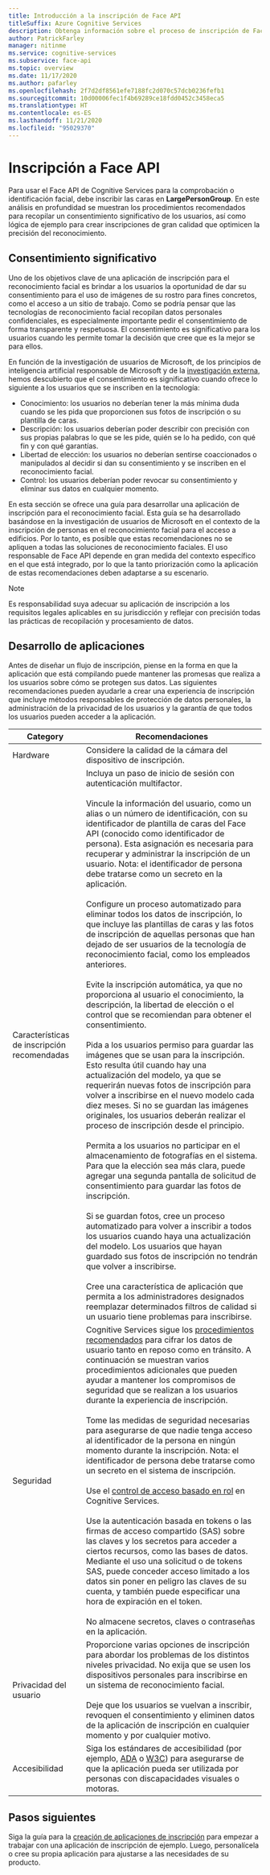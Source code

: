 ```yaml
---
title: Introducción a la inscripción de Face API
titleSuffix: Azure Cognitive Services
description: Obtenga información sobre el proceso de inscripción de Face para registrar usuarios en un servicio de reconocimiento de caras.
author: PatrickFarley
manager: nitinme
ms.service: cognitive-services
ms.subservice: face-api
ms.topic: overview
ms.date: 11/17/2020
ms.author: pafarley
ms.openlocfilehash: 2f7d2df8561efe7188fc2d070c57dcb0236fefb1
ms.sourcegitcommit: 10d00006fec1f4b69289ce18fdd0452c3458eca5
ms.translationtype: HT
ms.contentlocale: es-ES
ms.lasthandoff: 11/21/2020
ms.locfileid: "95029370"
---
```

# <a name="face-api-enrollment"></a>Inscripción a Face API

Para usar el Face API de Cognitive Services para la comprobación o identificación facial, debe inscribir las caras en **LargePersonGroup**. En este análisis en profundidad se muestran los procedimientos recomendados para recopilar un consentimiento significativo de los usuarios, así como lógica de ejemplo para crear inscripciones de gran calidad que optimicen la precisión del reconocimiento.  

## <a name="meaningful-consent"></a>Consentimiento significativo 

Uno de los objetivos clave de una aplicación de inscripción para el reconocimiento facial es brindar a los usuarios la oportunidad de dar su consentimiento para el uso de imágenes de su rostro para fines concretos, como el acceso a un sitio de trabajo. Como se podría pensar que las tecnologías de reconocimiento facial recopilan datos personales confidenciales, es especialmente importante pedir el consentimiento de forma transparente y respetuosa. El consentimiento es significativo para los usuarios cuando les permite tomar la decisión que cree que es la mejor se para ellos.   

En función de la investigación de usuarios de Microsoft, de los principios de inteligencia artificial responsable de Microsoft y de la [investigación externa](ftp://ftp.cs.washington.edu/tr/2000/12/UW-CSE-00-12-02.pdf), hemos descubierto que el consentimiento es significativo cuando ofrece lo siguiente a los usuarios que se inscriben en la tecnología:

* Conocimiento: los usuarios no deberían tener la más mínima duda cuando se les pida que proporcionen sus fotos de inscripción o su plantilla de caras. 
* Descripción: los usuarios deberían poder describir con precisión con sus propias palabras lo que se les pide, quién se lo ha pedido, con qué fin y con qué garantías. 
* Libertad de elección: los usuarios no deberían sentirse coaccionados o manipulados al decidir si dan su consentimiento y se inscriben en el reconocimiento facial. 
* Control: los usuarios deberían poder revocar su consentimiento y eliminar sus datos en cualquier momento. 

En esta sección se ofrece una guía para desarrollar una aplicación de inscripción para el reconocimiento facial. Esta guía se ha desarrollado basándose en la investigación de usuarios de Microsoft en el contexto de la inscripción de personas en el reconocimiento facial para el acceso a edificios. Por lo tanto, es posible que estas recomendaciones no se apliquen a todas las soluciones de reconocimiento faciales. El uso responsable de Face API depende en gran medida del contexto específico en el que está integrado, por lo que la tanto priorización como la aplicación de estas recomendaciones deben adaptarse a su escenario. 

> [!NOTE]
> Es responsabilidad suya adecuar su aplicación de inscripción a los requisitos legales aplicables en su jurisdicción y reflejar con precisión todas las prácticas de recopilación y procesamiento de datos.

## <a name="application-development"></a>Desarrollo de aplicaciones 

Antes de diseñar un flujo de inscripción, piense en la forma en que la aplicación que está compilando puede mantener las promesas que realiza a los usuarios sobre cómo se protegen sus datos. Las siguientes recomendaciones pueden ayudarle a crear una experiencia de inscripción que incluye métodos responsables de protección de datos personales, la administración de la privacidad de los usuarios y la garantía de que todos los usuarios pueden acceder a la aplicación.  

|Category | Recomendaciones |
|---|---|
|Hardware | Considere la calidad de la cámara del dispositivo de inscripción. |
|Características de inscripción recomendadas | Incluya un paso de inicio de sesión con autenticación multifactor.</br></br>Vincule la información del usuario, como un alias o un número de identificación, con su identificador de plantilla de caras del Face API (conocido como identificador de persona). Esta asignación es necesaria para recuperar y administrar la inscripción de un usuario. Nota: el identificador de persona debe tratarse como un secreto en la aplicación.</br></br>Configure un proceso automatizado para eliminar todos los datos de inscripción, lo que incluye las plantillas de caras y las fotos de inscripción de aquellas personas que han dejado de ser usuarios de la tecnología de reconocimiento facial, como los empleados anteriores.</br></br>Evite la inscripción automática, ya que no proporciona al usuario el conocimiento, la descripción, la libertad de elección o el control que se recomiendan para obtener el consentimiento. </br></br>Pida a los usuarios permiso para guardar las imágenes que se usan para la inscripción. Esto resulta útil cuando hay una actualización del modelo, ya que se requerirán nuevas fotos de inscripción para volver a inscribirse en el nuevo modelo cada diez meses. Si no se guardan las imágenes originales, los usuarios deberán realizar el proceso de inscripción desde el principio.</br></br>Permita a los usuarios no participar en el almacenamiento de fotografías en el sistema. Para que la elección sea más clara, puede agregar una segunda pantalla de solicitud de consentimiento para guardar las fotos de inscripción. </br></br>Si se guardan fotos, cree un proceso automatizado para volver a inscribir a todos los usuarios cuando haya una actualización del modelo. Los usuarios que hayan guardado sus fotos de inscripción no tendrán que volver a inscribirse. </br></br>Cree una característica de aplicación que permita a los administradores designados reemplazar determinados filtros de calidad si un usuario tiene problemas para inscribirse. |
|Seguridad | Cognitive Services sigue los [procedimientos recomendados](https://docs.microsoft.com/azure/cognitive-services/cognitive-services-virtual-networks?tabs=portal) para cifrar los datos de usuario tanto en reposo como en tránsito. A continuación se muestran varios procedimientos adicionales que pueden ayudar a mantener los compromisos de seguridad que se realizan a los usuarios durante la experiencia de inscripción. </br></br>Tome las medidas de seguridad necesarias para asegurarse de que nadie tenga acceso al identificador de la persona en ningún momento durante la inscripción. Nota: el identificador de persona debe tratarse como un secreto en el sistema de inscripción. </br></br>Use el [control de acceso basado en rol](https://docs.microsoft.com/azure/role-based-access-control/overview) en Cognitive Services. </br></br>Use la autenticación basada en tokens o las firmas de acceso compartido (SAS) sobre las claves y los secretos para acceder a ciertos recursos, como las bases de datos. Mediante el uso una solicitud o de tokens SAS, puede conceder acceso limitado a los datos sin poner en peligro las claves de su cuenta, y también puede especificar una hora de expiración en el token. </br></br>No almacene secretos, claves o contraseñas en la aplicación. |
|Privacidad del usuario |Proporcione varias opciones de inscripción para abordar los problemas de los distintos niveles privacidad. No exija que se usen los dispositivos personales para inscribirse en un sistema de reconocimiento facial. </br></br>Deje que los usuarios se vuelvan a inscribir, revoquen el consentimiento y eliminen datos de la aplicación de inscripción en cualquier momento y por cualquier motivo. |
|Accesibilidad |Siga los estándares de accesibilidad (por ejemplo, [ADA](https://www.ada.gov/regs2010/2010ADAStandards/2010ADAstandards.htm) o [W3C](https://www.w3.org/TR/WCAG21/)) para asegurarse de que la aplicación pueda ser utilizada por personas con discapacidades visuales o motoras. |

## <a name="next-steps"></a>Pasos siguientes  

Siga la guía para la [creación de aplicaciones de inscripción](build-enrollment-app.md) para empezar a trabajar con una aplicación de inscripción de ejemplo. Luego, personalícela o cree su propia aplicación para ajustarse a las necesidades de su producto.
